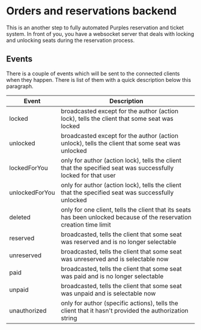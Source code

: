 # Orders and reservations backend

This is an another step to fully automated Purples reservation and ticket system. In front of you, you have a websocket server that deals with locking and unlocking seats during the reservation process.

## Events

There is a couple of events which will be sent to the connected clients when they happen. There is list of them with a quick description below this paragraph.

| Event          | Description                                                                                                           |
|----------------|-----------------------------------------------------------------------------------------------------------------------|
| locked         | broadcasted except for the author (action lock), tells the client that some seat was locked                           |
| unlocked       | broadcasted except for the author (action unlock), tells the client that some seat was unlocked                       |
| lockedForYou   | only for author (action lock), tells the client that the specified seat was successfully locked for that user         |
| unlockedForYou | only for author (action lock), tells the client that the specified seat was successfully unlocked                     |
| deleted        | only for one client, tells the client that its seats has been unlocked because of the reservation creation time limit |
| reserved       | broadcasted, tells the client that some seat was reserved and is no longer selectable                                 |
| unreserved     | broadcasted, tells the client that some seat was unreserved and is selectable now                                     |
| paid           | broadcasted, tells the client that some seat was paid and is no longer selectable                                     |
| unpaid         | broadcasted, tells the client that some seat was unpaid and is selectable now                                         |
| unauthorized   | only for author (specific actions), tells the client that it hasn't provided the authorization string                 |
